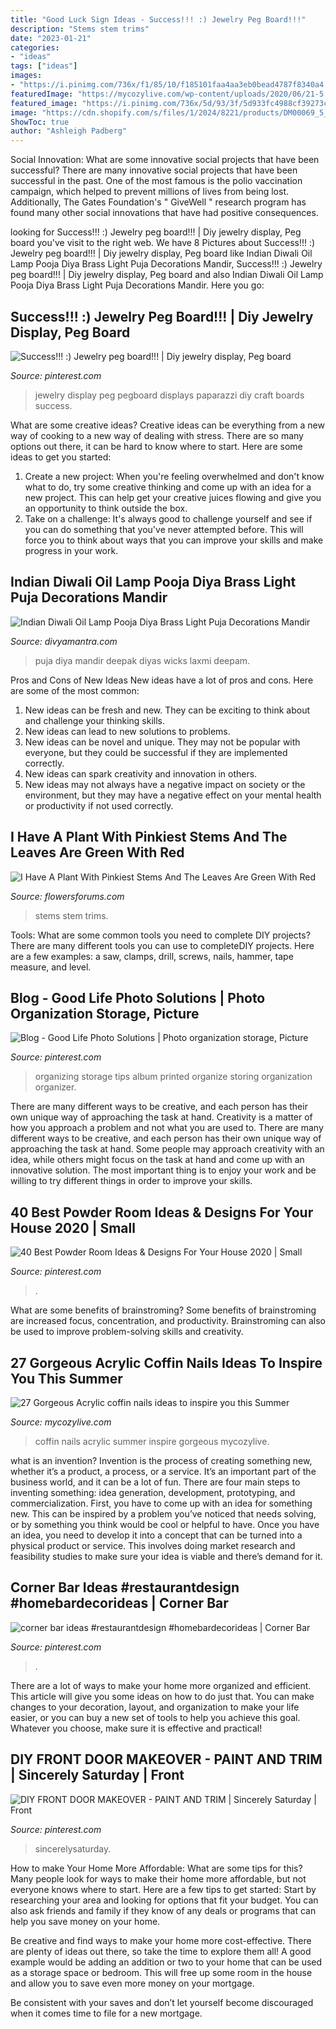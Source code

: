 ```yaml
---
title: "Good Luck Sign Ideas - Success!!! :) Jewelry Peg Board!!!"
description: "Stems stem trims"
date: "2023-01-21"
categories:
- "ideas"
tags: ["ideas"]
images:
- "https://i.pinimg.com/736x/f1/85/10/f185101faa4aa3eb0bead4787f8340a4.jpg"
featuredImage: "https://mycozylive.com/wp-content/uploads/2020/06/21-5.jpg"
featured_image: "https://i.pinimg.com/736x/5d/93/3f/5d933fc4988cf39273cf0e82fbe9d4f5--paparazzi-jewelry-peg-boards.jpg"
image: "https://cdn.shopify.com/s/files/1/2024/8221/products/DM00069_5_1024x1024.jpg?v=1617278640"
ShowToc: true
author: "Ashleigh Padberg"
---
```



Social Innovation: What are some innovative social projects that have been successful?
There are many innovative social projects that have been successful in the past. One of the most famous is the polio vaccination campaign, which helped to prevent millions of lives from being lost. Additionally, The Gates Foundation's " GiveWell " research program has found many other social innovations that have had positive consequences.

	

		
looking for Success!!! :) Jewelry peg board!!! | Diy jewelry display, Peg board you've visit to the right web. We have 8 Pictures about Success!!! :) Jewelry peg board!!! | Diy jewelry display, Peg board like Indian Diwali Oil Lamp Pooja Diya Brass Light Puja Decorations Mandir, Success!!! :) Jewelry peg board!!! | Diy jewelry display, Peg board and also Indian Diwali Oil Lamp Pooja Diya Brass Light Puja Decorations Mandir. Here you go:
		
    
## Success!!! :) Jewelry Peg Board!!! | Diy Jewelry Display, Peg Board

<img loading=lazy src="https://i.pinimg.com/736x/5d/93/3f/5d933fc4988cf39273cf0e82fbe9d4f5--paparazzi-jewelry-peg-boards.jpg" onerror="this.onerror=null;this.src='https://tse2.mm.bing.net/th?id=OIP.xALjAobUQmvGz5PPm2R47QHaJ3&amp;pid=15.1';" alt="Success!!! :) Jewelry peg board!!! | Diy jewelry display, Peg board">

_Source: pinterest.com_

>jewelry display peg pegboard displays paparazzi diy craft boards success. 

	

What are some creative ideas?
Creative ideas can be everything from a new way of cooking to a new way of dealing with stress. There are so many options out there, it can be hard to know where to start. Here are some ideas to get you started: 
1. Create a new project: When you're feeling overwhelmed and don't know what to do, try some creative thinking and come up with an idea for a new project. This can help get your creative juices flowing and give you an opportunity to think outside the box.
2. Take on a challenge: It's always good to challenge yourself and see if you can do something that you've never attempted before. This will force you to think about ways that you can improve your skills and make progress in your work. 

    
## Indian Diwali Oil Lamp Pooja Diya Brass Light Puja Decorations Mandir

<img loading=lazy src="https://cdn.shopify.com/s/files/1/2024/8221/products/DM00069_5_1024x1024.jpg?v=1617278640" onerror="this.onerror=null;this.src='https://tse1.mm.bing.net/th?id=OIP.yjEf71dFyyi48h89alXHMwHaHa&amp;pid=15.1';" alt="Indian Diwali Oil Lamp Pooja Diya Brass Light Puja Decorations Mandir">

_Source: divyamantra.com_

>puja diya mandir deepak diyas wicks laxmi deepam. 

	

Pros and Cons of New Ideas
New ideas have a lot of pros and cons. Here are some of the most common:
1. New ideas can be fresh and new. They can be exciting to think about and challenge your thinking skills.
2. New ideas can lead to new solutions to problems.
3. New ideas can be novel and unique. They may not be popular with everyone, but they could be successful if they are implemented correctly.
4. New ideas can spark creativity and innovation in others.
5. New ideas may not always have a negative impact on society or the environment, but they may have a negative effect on your mental health or productivity if not used correctly.

    
## I Have A Plant With Pinkiest Stems And The Leaves Are Green With Red

<img loading=lazy src="https://d29jd5m3t61t9.cloudfront.net/flowersforums.com/images/fbfiles/images/414w/Ny_plant_v_1517429463.jpg" onerror="this.onerror=null;this.src='https://tse4.mm.bing.net/th?id=OIP.7f7kc4GnRoSlnMlsP21mXgAAAA&amp;pid=15.1';" alt="I Have A Plant With Pinkiest Stems And The Leaves Are Green With Red">

_Source: flowersforums.com_

>stems stem trims. 

	

Tools: What are some common tools you need to complete DIY projects?
There are many different tools you can use to completeDIY projects. Here are a few examples: a saw, clamps, drill, screws, nails, hammer, tape measure, and level.

    
## Blog - Good Life Photo Solutions | Photo Organization Storage, Picture

<img loading=lazy src="https://i.pinimg.com/736x/83/4a/d6/834ad627afb338a12e7eac811fa5e8d3--photo-storage-ideas-organizing-pictures-organizing-photos.jpg" onerror="this.onerror=null;this.src='https://tse3.mm.bing.net/th?id=OIP.yOhB-zRaaUy3W21GeHDLzgDIEs&amp;pid=15.1';" alt="Blog - Good Life Photo Solutions | Photo organization storage, Picture">

_Source: pinterest.com_

>organizing storage tips album printed organize storing organization organizer. 

	

There are many different ways to be creative, and each person has their own unique way of approaching the task at hand.
Creativity is a matter of how you approach a problem and not what you are used to. There are many different ways to be creative, and each person has their own unique way of approaching the task at hand. Some people may approach creativity with an idea, while others might focus on the task at hand and come up with an innovative solution. The most important thing is to enjoy your work and be willing to try different things in order to improve your skills.

    
## 40 Best Powder Room Ideas &amp; Designs For Your House 2020 | Small

<img loading=lazy src="https://i.pinimg.com/736x/eb/6f/bb/eb6fbbacbc54320f57553d9b66534189.jpg" onerror="this.onerror=null;this.src='https://tse4.mm.bing.net/th?id=OIP.iE9vCWlTLp0pbHm93TjM-gHaJ3&amp;pid=15.1';" alt="40 Best Powder Room Ideas &amp; Designs For Your House 2020 | Small">

_Source: pinterest.com_

>. 

	

What are some benefits of brainstroming?
Some benefits of brainstroming are increased focus, concentration, and productivity. Brainstroming can also be used to improve problem-solving skills and creativity.

    
## 27 Gorgeous Acrylic Coffin Nails Ideas To Inspire You This Summer

<img loading=lazy src="https://mycozylive.com/wp-content/uploads/2020/06/21-5.jpg" onerror="this.onerror=null;this.src='https://tse4.mm.bing.net/th?id=OIP.uQkTolMII9dHbAFzKcAZmwHaK9&amp;pid=15.1';" alt="27 Gorgeous Acrylic coffin nails ideas to inspire you this Summer">

_Source: mycozylive.com_

>coffin nails acrylic summer inspire gorgeous mycozylive. 

	

what is an invention?
Invention is the process of creating something new, whether it’s a product, a process, or a service. It’s an important part of the business world, and it can be a lot of fun.
There are four main steps to inventing something: idea generation, development, prototyping, and commercialization. First, you have to come up with an idea for something new. This can be inspired by a problem you’ve noticed that needs solving, or by something you think would be cool or helpful to have. Once you have an idea, you need to develop it into a concept that can be turned into a physical product or service. This involves doing market research and feasibility studies to make sure your idea is viable and there’s demand for it.

    
## Corner Bar Ideas #restaurantdesign #homebardecorideas | Corner Bar

<img loading=lazy src="https://i.pinimg.com/736x/f1/85/10/f185101faa4aa3eb0bead4787f8340a4.jpg" onerror="this.onerror=null;this.src='https://tse2.mm.bing.net/th?id=OIP.Ry6jWaET3ee839A0pq6DSgHaLD&amp;pid=15.1';" alt="corner bar ideas #restaurantdesign #homebardecorideas | Corner Bar">

_Source: pinterest.com_

>. 

	

There are a lot of ways to make your home more organized and efficient. This article will give you some ideas on how to do just that. You can make changes to your decoration, layout, and organization to make your life easier, or you can buy a new set of tools to help you achieve this goal. Whatever you choose, make sure it is effective and practical!

    
## DIY FRONT DOOR MAKEOVER - PAINT AND TRIM | Sincerely Saturday | Front

<img loading=lazy src="https://i.pinimg.com/736x/5b/7e/42/5b7e42eaefd611455c4525053bcb4d23.jpg" onerror="this.onerror=null;this.src='https://tse2.mm.bing.net/th?id=OIP.WwZ-IhjSz_zzABJpMv2FOwHaLF&amp;pid=15.1';" alt="DIY FRONT DOOR MAKEOVER - PAINT AND TRIM | Sincerely Saturday | Front">

_Source: pinterest.com_

>sincerelysaturday. 

	

How to make Your Home More Affordable: What are some tips for this?
Many people look for ways to make their home more affordable, but not everyone knows where to start. Here are a few tips to get started:
Start by researching your area and looking for options that fit your budget. You can also ask friends and family if they know of any deals or programs that can help you save money on your home.

Be creative and find ways to make your home more cost-effective. There are plenty of ideas out there, so take the time to explore them all! A good example would be adding an addition or two to your home that can be used as a storage space or bedroom. This will free up some room in the house and allow you to save even more money on your mortgage.

Be consistent with your saves and don’t let yourself become discouraged when it comes time to file for a new mortgage.

